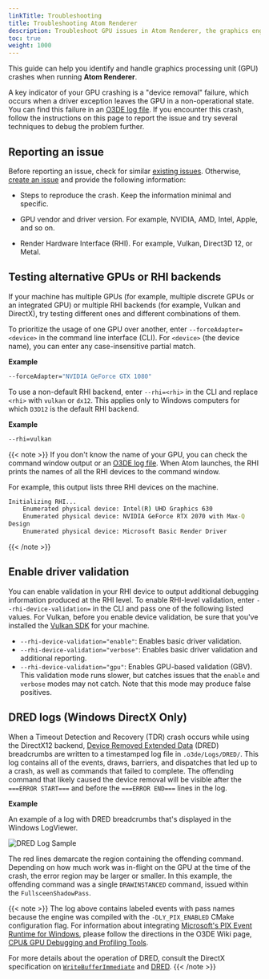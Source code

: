 ```yaml
---
linkTitle: Troubleshooting
title: Troubleshooting Atom Renderer
description: Troubleshoot GPU issues in Atom Renderer, the graphics engine integrated into Open 3D Engine (O3DE).
toc: true
weight: 1000
---
```


This guide can help you identify and handle graphics processing unit (GPU) crashes when running **Atom Renderer**.

A key indicator of your GPU crashing is a "device removal" failure, which occurs when a driver exception leaves the GPU in a non-operational state. You can find this failure in an [O3DE log file](/docs/user-guide/appendix/log-files). If you encounter this crash, follow the instructions on this page to report the issue and try several techniques to debug the problem further.


## Reporting an issue

Before reporting an issue, check for similar [existing issues](https://github.com/o3de/o3de/issues). Otherwise, [create an issue](https://github.com/o3de/o3de/issues/new/choose) and provide the following information:

- Steps to reproduce the crash. Keep the information minimal and specific.
  
- GPU vendor and driver version. For example, NVIDIA, AMD, Intel, Apple, and so on.

- Render Hardware Interface (RHI). For example, Vulkan, Direct3D 12, or Metal.


## Testing alternative GPUs or RHI backends

If your machine has multiple GPUs (for example, multiple discrete GPUs or an integrated GPU) or multiple RHI backends (for example, Vulkan and DirectX), try testing different ones and different combinations of them.

To prioritize the usage of one GPU over another, enter `--forceAdapter=<device>` in the command line interface (CLI). For `<device>` (the device name), you can enter any case-insensitive partial match.

**Example**

```cmd
--forceAdapter="NVIDIA GeForce GTX 1080"
```

To use a non-default RHI backend, enter `--rhi=<rhi>` in the CLI and replace `<rhi>` with `vulkan` or `dx12`. This applies only to Windows computers for which `D3D12` is the default RHI backend.

**Example**

```cmd
--rhi=vulkan
```

{{< note >}}
If you don't know the name of your GPU, you can check the command window output or an [O3DE log file](/docs/user-guide/appendix/log-files). When Atom launches, the RHI prints the names of all the RHI devices to the command window.

For example, this output lists three RHI devices on the machine.

```cmd
Initializing RHI...
    Enumerated physical device: Intel(R) UHD Graphics 630
    Enumerated physical device: NVIDIA GeForce RTX 2070 with Max-Q
Design
    Enumerated physical device: Microsoft Basic Render Driver
```
{{< /note >}}


## Enable driver validation

You can enable validation in your RHI device to output additional debugging information produced at the RHI level. To enable RHI-level validation, enter `--rhi-device-validation=` in the CLI and pass one of the following listed values. For Vulkan, before you enable device validation, be sure that you've installed the [Vulkan SDK](https://vulkan.lunarg.com/sdk/home) for your machine.

- `--rhi-device-validation="enable"`: Enables basic driver validation.
- `--rhi-device-validation="verbose"`: Enables basic driver validation and additional reporting.
- `--rhi-device-validation="gpu"`: Enables GPU-based validation (GBV). This validation mode runs slower, but catches issues that the `enable` and `verbose` modes may not catch. Note that this mode may produce false positives.


## DRED logs (Windows DirectX Only)

When a Timeout Detection and Recovery (TDR) crash occurs while using the DirectX12 backend, [Device Removed Extended Data](https://microsoft.github.io/DirectX-Specs/d3d/DeviceRemovedExtendedData.html) (DRED) breadcrumbs
are written to a timestamped log file in `.o3de/Logs/DRED/`. This log contains all of the events, draws, barriers, and dispatches that led up to a crash, as well as commands that failed to complete.
The offending command that likely caused the device removal will be visible after the `===ERROR START===` and before the `===ERROR END===` lines in the log. 

**Example**

An example of a log with DRED breadcrumbs that's displayed in the Windows LogViewer.

<img src="/images/atom-guide/dev-guide/dred_log_sample.png" alt="DRED Log Sample" style="max-width: 800px"/>

The red lines demarcate the region containing the offending command. Depending on how much work was in-flight on the GPU at the time of the crash, the error region may be larger or smaller. In this example, the offending command was a single `DRAWINSTANCED` command, issued within the `FullsceenShadowPass`.

{{< note >}}
The log above contains labeled events with pass names because the engine was compiled with the `-DLY_PIX_ENABLED` CMake configuration flag. For information about integrating [Microsoft's PIX Event Runtime for Windows](https://devblogs.microsoft.com/pix/winpixeventruntime/), please follow the directions in the O3DE Wiki page, [CPU& GPU Debugging and Profiling Tools](https://github.com/o3de/o3de/wiki/CPU-&-GPU-Debugging-and-Profiling-Tools#pix-cpu--gpu-profiling).

For more details about the operation of DRED, consult the DirectX specification on [`WriteBufferImmediate`](https://microsoft.github.io/DirectX-Specs/d3d/D3D12WriteBufferImmediate.html) and [DRED](https://microsoft.github.io/DirectX-Specs/d3d/DeviceRemovedExtendedData.html).
{{< /note >}}